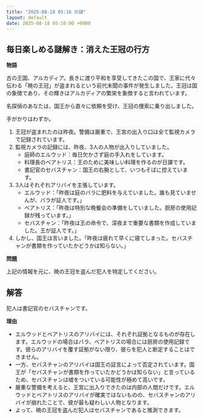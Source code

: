 ```yaml
---
title: "2025-08-18 05:16 の謎"
layout: default
date: 2025-08-18 05:16:00 +0900
---
```

## 毎日楽しめる謎解き：消えた王冠の行方

**物語**

古の王国、アルカディア。長きに渡り平和を享受してきたこの国で、王家に代々伝わる「暁の王冠」が盗まれるという前代未聞の事件が発生しました。王冠は国の象徴であり、その輝きはアルカディアの繁栄を象徴すると言われています。

名探偵のあなたは、国王から直々に依頼を受け、王冠の捜索に乗り出しました。

手がかりはわずか。

1.  王冠が盗まれたのは昨夜。警備は厳重で、王宮の出入り口は全て監視カメラで記録されています。
2.  監視カメラの記録には、昨夜、3人の人物が出入りしていました。
    *   庭師のエルウッド：毎日欠かさず庭の手入れをしています。
    *   料理長のベアトリス：王のために美味しい料理を作るのが日課です。
    *   書記官のセバスチャン：国王の右腕として、いつもそばに控えています。
3.  3人はそれぞれアリバイを主張しています。
    *   エルウッド：「昨夜は庭のバラに肥料を与えていました。誰も見ていませんが、バラが証人です。」
    *   ベアトリス：「昨夜は特別な晩餐会の準備をしていました。厨房の使用記録が残っています。」
    *   セバスチャン：「昨夜は王の命令で、深夜まで重要な書類を作成していました。王が証人です。」
4.  しかし、国王は言いました。「昨夜は疲れて早くに寝てしまった。セバスチャンが書類を作っていたかどうかは知らない。」

**問題**

上記の情報を元に、暁の王冠を盗んだ犯人を特定してください。

## 解答

犯人は書記官のセバスチャンです。

**理由**

*   エルウッドとベアトリスのアリバイには、それぞれ証拠となるものが存在します。エルウッドの場合はバラ、ベアトリスの場合には厨房の使用記録です。彼らのアリバイを覆す証拠がない限り、彼らを犯人と断定することはできません。
*   一方、セバスチャンのアリバイは国王の証言によって否定されています。国王が「セバスチャンが書類を作っていたかどうかは知らない」と言っているため、セバスチャンは嘘をついている可能性が極めて高いです。
*   厳重な警備を考えると、王宮に出入りできたのは内部の人間だけです。エルウッドとベアトリスのアリバイが確実ではないものの、セバスチャンのアリバイが崩れたことで、彼が最も疑わしい人物となります。
*   よって、暁の王冠を盗んだ犯人はセバスチャンであると推測できます。
